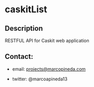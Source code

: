 # caskitList

## Description
RESTFUL API for Caskit web application

## Contact:
* email: projects@marcopineda.com

* twitter: @marcoapineda13 
